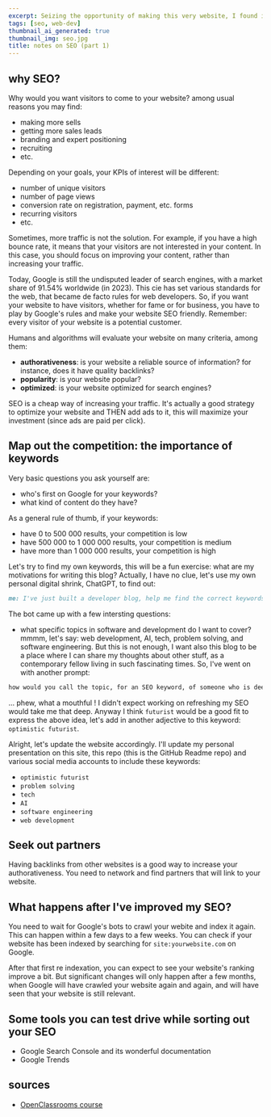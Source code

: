 ```yaml
---
excerpt: Seizing the opportunity of making this very website, I found it refreshing to re learn what was once my everyday life as a web developer, now that my current job is more focused on AI. In this post, I will share some notes about SEO that I took along the way this is part 1 of a longer series, as I'm realizing there are quite a lot of things to say about this.
tags: [seo, web-dev]
thumbnail_ai_generated: true
thumbnail_img: seo.jpg
title: notes on SEO (part 1)
---
```


## why SEO?

Why would you want visitors to come to your website? among usual reasons you may find:

- making more sells
- getting more sales leads
- branding and expert positioning
- recruiting
- etc.

Depending on your goals, your KPIs of interest will be different:

- number of unique visitors
- number of page views
- conversion rate on registration, payment, etc. forms
- recurring visitors
- etc.

Sometimes, more traffic is not the solution. For example, if you have a high bounce rate, it means that your visitors are not interested in your content. In this case, you should focus on improving your content, rather than increasing your traffic.

Today, Google is still the undisputed leader of search engines, with a market share of 91.54% worldwide (in 2023). This cie has set various standards for the web, that became de facto rules for web developers. So, if you want your website to have visitors, whether for fame or for business, you have to play by Google's rules and make your website SEO friendly. Remember: every visitor of your website is a potential customer.

Humans and algorithms will evaluate your website on many criteria, among them:

- **authorativeness**: is your website a reliable source of information? for instance, does it have quality backlinks?
- **popularity**: is your website popular?
- **optimized**: is your website optimized for search engines?

SEO is a cheap way of increasing your traffic. It's actually a good strategy to optimize your website and THEN add ads to it, this will maximize your investment (since ads are paid per click).

## Map out the competition: the importance of keywords

Very basic questions you ask yourself are:

- who's first on Google for your keywords?
- what kind of content do they have?

As a general rule of thumb, if your keywords:

- have 0 to 500 000 results, your competition is low
- have 500 000 to 1 000 000 results, your competition is medium
- have more than 1 000 000 results, your competition is high

Let's try to find my own keywords, this will be a fun exercise: what are my motivations for writing this blog? Actually, I have no clue, let's use my own personal digital shrink, ChatGPT, to find out:

```markdown
me: I've just built a developer blog, help me find the correct keywords to use for my SEO
```

The bot came up with a few intersting questions:

- what specific topics in software and development do I want to cover? mmmm, let's say: web development, AI, tech, problem solving, and software engineering. But this is not enough, I want also this blog to be a place where I can share my thoughts about other stuff, as a contemporary fellow living in such fascinating times. So, I've went on with another prompt:

```markdown
how would you call the topic, for an SEO keyword, of someone who is deeply enthusiastic about the future and what technology can bring? also, if this is not encompassed in the same keyword, I want to surface the idea that this someone is interested in business, ethics, and the fighting of injustice and intolerance ?
```

... phew, what a mouthful ! I didn't expect working on refreshing my SEO would take me that deep. Anyway I think `futurist` would be a good fit to express the above idea, let's add in another adjective to this keyword: `optimistic futurist`.

Alright, let's update the website accordingly. I'll update my personal presentation on this site, this repo (this is the GitHub Readme repo) and various social media accounts to include these keywords:

- `optimistic futurist`
- `problem solving`
- `tech`
- `AI`
- `software engineering`
- `web development`

## Seek out partners

Having backlinks from other websites is a good way to increase your authorativeness. You need to network and find partners that will link to your website.

## What happens after I've improved my SEO?

You need to wait for Google's bots to crawl your webite and index it again. This can happen within a few days to a few weeks. You can check if your website has been indexed by searching for `site:yourwebsite.com` on Google.

After that first re indexation, you can expect to see your website's ranking improve a bit. But significant changes will only happen after a few months, when Google will have crawled your website again and again, and will have seen that your website is still relevant.

## Some tools you can test drive while sorting out your SEO

- Google Search Console and its wonderful documentation
- Google Trends

## sources

- [OpenClassrooms course](https://openclassrooms.com/fr/courses/5561431-augmentez-votre-trafic-grace-au-referencement-naturel-seo)